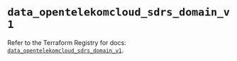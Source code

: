 # `data_opentelekomcloud_sdrs_domain_v1`

Refer to the Terraform Registry for docs: [`data_opentelekomcloud_sdrs_domain_v1`](https://registry.terraform.io/providers/opentelekomcloud/opentelekomcloud/1.36.16/docs/data-sources/sdrs_domain_v1).
